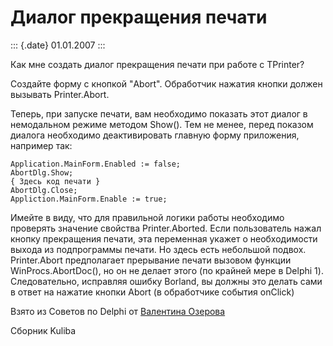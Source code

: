 Диалог прекращения печати
=========================

::: {.date}
01.01.2007
:::

Как мне создать диалог прекращения печати при работе с TPrinter?

Создайте форму с кнопкой \"Abort\". Обработчик нажатия кнопки должен
вызывать Printer.Abort.

Теперь, при запуске печати, вам необходимо показать этот диалог в
немодальном режиме методом Show(). Тем не менее, перед показом диалога
необходимо деактивировать главную форму приложения, например так:

    Application.MainForm.Enabled := false;
    AbortDlg.Show;
    { Здесь код печати }
    AbortDlg.Close;
    Appliction.MainForm.Enable := true; 

Имейте в виду, что для правильной логики работы необходимо проверять
значение свойства Printer.Aborted. Если пользователь нажал кнопку
прекращения печати, эта переменная укажет о необходимости выхода из
подпрограммы печати. Но здесь есть небольшой подвох. Printer.Abort
предполагает прерывание печати вызовом функции WinProcs.AbortDoc(), но
он не делает этого (по крайней мере в Delphi 1). Следовательно,
исправляя ошибку Borland, вы должны это делать сами в ответ на нажатие
кнопки Abort (в обработчике события onClick)

Взято из Советов по Delphi от [Валентина
Озерова](mailto:mailto:webmaster@webinspector.com)

Сборник Kuliba
